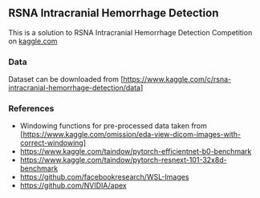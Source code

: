 ## RSNA Intracranial Hemorrhage Detection

This is a solution to RSNA Intracranial Hemorrhage Detection Competition on [kaggle.com](https://www.kaggle.com/c/rsna-intracranial-hemorrhage-detection)

### Data

Dataset can be downloaded from [https://www.kaggle.com/c/rsna-intracranial-hemorrhage-detection/data]

### References
- Windowing functions for pre-processed data taken from [https://www.kaggle.com/omission/eda-view-dicom-images-with-correct-windowing]
- https://www.kaggle.com/taindow/pytorch-efficientnet-b0-benchmark
- https://www.kaggle.com/taindow/pytorch-resnext-101-32x8d-benchmark
- https://github.com/facebookresearch/WSL-Images
- https://github.com/NVIDIA/apex
